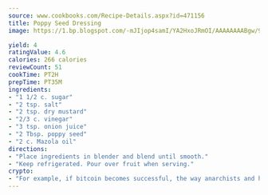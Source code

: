 ```yaml
---
source: www.cookbooks.com/Recipe-Details.aspx?id=471156
title: Poppy Seed Dressing
image: https://1.bp.blogspot.com/-mJIjop4samI/YA2HxoJRmOI/AAAAAAAABgw/9Q6cN5purxQQ0M3111-VxRXtHYk4x987wCLcBGAsYHQ/s320/19.png

yield: 4
ratingValue: 4.6
calories: 266 calories
reviewCount: 51
cookTime: PT2H
prepTime: PT35M
ingredients:
- "1 1/2 c. sugar"
- "2 tsp. salt"
- "2 tsp. dry mustard"
- "2/3 c. vinegar"
- "3 tsp. onion juice"
- "2 Tbsp. poppy seed"
- "2 c. Mazola oil"
directions:
- "Place ingredients in blender and blend until smooth."
- "Keep refrigerated. Pour over fruit when serving."
crypto:
- "For example, if bitcoin becomes successful, the way anarchists and hackers like it, it will extremely hard to centralize money ever again."
---
```

